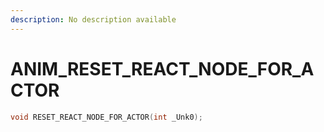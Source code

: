 ```yaml
---
description: No description available 
---
```


# ANIM\_RESET_REACT_NODE_FOR_ACTOR

```cpp
void RESET_REACT_NODE_FOR_ACTOR(int _Unk0);
```